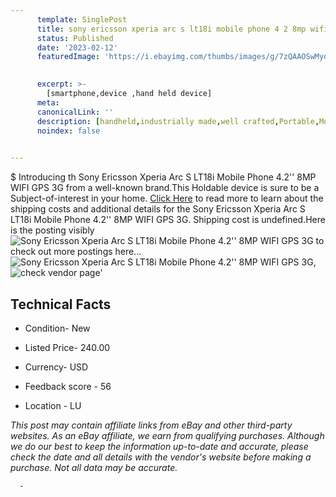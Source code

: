```yaml
---
      template: SinglePost
      title: sony ericsson xperia arc s lt18i mobile phone 4 2 8mp wifi gps 3g
      status: Published
      date: '2023-02-12'
      featuredImage: 'https://i.ebayimg.com/thumbs/images/g/7zQAAOSwMydi4T9u/s-l225.jpg'
       

      excerpt: >-
        [smartphone,device ,hand held device]
      meta:
      canonicalLink: ''
      description: [handheld,industrially made,well crafted,Portable,Mobile,Compact,Convenient,Lightweight,Maneuverable,Man-portable,Miniature,Carriable,Hand-held,Light,Holdable,Transportable,Mobile device,Pocket-sized,On-the-go,Wireless,Cordless,Compact size,Convenient size, smartphone,device ,hand held device]
      noindex: false
      

---
```

$
      Introducing th Sony Ericsson Xperia Arc S LT18i Mobile Phone 4.2'' 8MP WIFI GPS 3G from a well-known brand.This Holdable device  is sure to be a Subject-of-interest in your home. [Click Here](https://www.ebay.com/itm/403800325136?hash=item5e045ffc10%3Ag%3A7zQAAOSwMydi4T9u&amdata=enc%3AAQAHAAAA4E8eRJITLcjVl5Fd9O17jYvJNqUNwceOyPaOzMqroW2NO%2BF0osV7GrkiHk0noDNjhJc05UOMlKQ3eNsFHdyXl0Z1pa0LjuFOVKAuvLXC3rl9DB%2BRfzHeHS2qDaEvRDUEPfG4IDFWQDFv5Rus7%2BIriwCGeOvDS381i0MDnUM20aOTkH%2FHbCct31%2BhUKkWRgoN4Z%2BJlGMySY2tduxVBRNa%2FcQa%2FnyNrkwsf1g7XiEx7mOXpBC9B80ZZyErCAQPzbeimhRpTqG%2F8IGukkx3vgAJ7S0gl4os6k7d3qVMqIJpHrQR&mkevt=1&mkcid=1&mkrid=711-53200-19255-0&campid=%253CePNCampaignId%253E&customid=%253CreferenceId%253E&toolid=10049) to read more to learn about the shipping costs and additional details for the Sony Ericsson Xperia Arc S LT18i Mobile Phone 4.2'' 8MP WIFI GPS 3G. Shipping cost is undefined.Here is the posting visibly ![Sony Ericsson Xperia Arc S LT18i Mobile Phone 4.2'' 8MP WIFI GPS 3G](https://i.ebayimg.com/thumbs/images/g/7zQAAOSwMydi4T9u/s-l225.jpg) to check out more postings here... ![Sony Ericsson Xperia Arc S LT18i Mobile Phone 4.2'' 8MP WIFI GPS 3G](https://i.ebayimg.com/images/g/7zQAAOSwMydi4T9u/s-l960.jpg), ![check vendor page](https://origin-galleryplus.ebayimg.com/ws/web/403800325136_2_0_1/225x225.jpg,https://origin-galleryplus.ebayimg.com/ws/web/403800325136_3_0_1/225x225.jpg,https://origin-galleryplus.ebayimg.com/ws/web/403800325136_4_0_1/225x225.jpg,https://origin-galleryplus.ebayimg.com/ws/web/403800325136_5_0_1/225x225.jpg,https://origin-galleryplus.ebayimg.com/ws/web/403800325136_6_0_1/225x225.jpg,https://origin-galleryplus.ebayimg.com/ws/web/403800325136_7_0_1/225x225.jpg,https://origin-galleryplus.ebayimg.com/ws/web/403800325136_8_0_1/225x225.jpg,https://origin-galleryplus.ebayimg.com/ws/web/403800325136_9_0_1/225x225.jpg,https://origin-galleryplus.ebayimg.com/ws/web/403800325136_10_0_1/225x225.jpg,https://origin-galleryplus.ebayimg.com/ws/web/403800325136_11_0_1/225x225.jpg)'

      

 ## Technical Facts 



     
      

 - Condition- New 


      

 - Listed Price- 240.00 


      

 - Currency- USD 


      

 - Feedback score - 56 


      

 - Location - LU 


      
      

 *_This post may contain affiliate links from eBay and other third-party websites. As an eBay affiliate, we earn from qualifying purchases. Although we do our best to keep the information up-to-date and accurate, please check the date and all details with the vendor's website before making a purchase. Not all data may be accurate._*




      -
